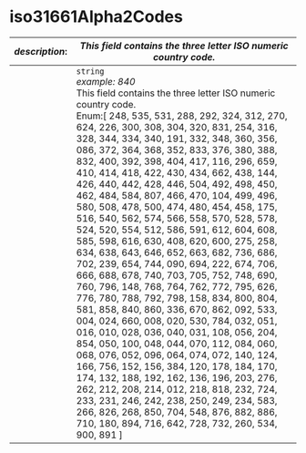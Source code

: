 
# iso31661Alpha2Codes

| *description*:   | *This field contains the three letter ISO numeric country code.*|
|----|----|
|  |  ``` string ``` <br/>  *example: 840* <br/> This field contains the three letter ISO numeric country code. <br/> Enum:[ 248, 535, 531, 288, 292, 324, 312, 270, 624, 226, 300, 308, 304, 320, 831, 254, 316, 328, 344, 334, 340, 191, 332, 348, 360, 356, 086, 372, 364, 368, 352, 833, 376, 380, 388, 832, 400, 392, 398, 404, 417, 116, 296, 659, 410, 414, 418, 422, 430, 434, 662, 438, 144, 426, 440, 442, 428, 446, 504, 492, 498, 450, 462, 484, 584, 807, 466, 470, 104, 499, 496, 580, 508, 478, 500, 474, 480, 454, 458, 175, 516, 540, 562, 574, 566, 558, 570, 528, 578, 524, 520, 554, 512, 586, 591, 612, 604, 608, 585, 598, 616, 630, 408, 620, 600, 275, 258, 634, 638, 643, 646, 652, 663, 682, 736, 686, 702, 239, 654, 744, 090, 694, 222, 674, 706, 666, 688, 678, 740, 703, 705, 752, 748, 690, 760, 796, 148, 768, 764, 762, 772, 795, 626, 776, 780, 788, 792, 798, 158, 834, 800, 804, 581, 858, 840, 860, 336, 670, 862, 092, 533, 004, 024, 660, 008, 020, 530, 784, 032, 051, 016, 010, 028, 036, 040, 031, 108, 056, 204, 854, 050, 100, 048, 044, 070, 112, 084, 060, 068, 076, 052, 096, 064, 074, 072, 140, 124, 166, 756, 152, 156, 384, 120, 178, 184, 170, 174, 132, 188, 192, 162, 136, 196, 203, 276, 262, 212, 208, 214, 012, 218, 818, 232, 724, 233, 231, 246, 242, 238, 250, 249, 234, 583, 266, 826, 268, 850, 704, 548, 876, 882, 886, 710, 180, 894, 716, 642, 728, 732, 260, 534, 900, 891 ]|
